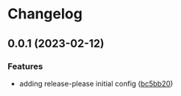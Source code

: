 # Changelog

## 0.0.1 (2023-02-12)


### Features

* adding release-please initial config ([bc5bb20](https://github.com/bbs-io/reader/commit/bc5bb2024b4536c1a4c8aab295b6bfaa39f8a012))
